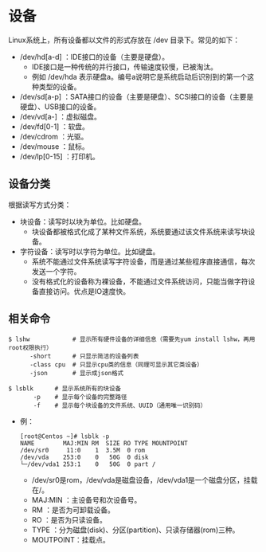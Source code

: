 # 设备

Linux系统上，所有设备都以文件的形式存放在 /dev 目录下。常见的如下：
- /dev/hd[a-d] ：IDE接口的设备（主要是硬盘）。
  - IDE接口是一种传统的并行接口，传输速度较慢，已被淘汰。
  - 例如 /dev/hda 表示硬盘a。编号a说明它是系统启动后识别到的第一个这种类型的设备。
- /dev/sd[a-p] ：SATA接口的设备（主要是硬盘）、SCSI接口的设备（主要是硬盘）、USB接口的设备。
- /dev/vd[a-] ：虚拟磁盘。
- /dev/fd[0-1] ：软盘。
- /dev/cdrom ：光驱。
- /dev/mouse ：鼠标。
- /dev/lp[0-15] ：打印机。

## 设备分类

根据读写方式分类：
- 块设备：读写时以块为单位。比如硬盘。
  - 块设备都被格式化成了某种文件系统，系统要通过该文件系统来读写块设备。
- 字符设备：读写时以字符为单位。比如键盘。
  - 系统不能通过文件系统读写字符设备，而是通过某些程序直接通信，每次发送一个字符。
  - 没有格式化的设备称为裸设备，不能通过文件系统访问，只能当做字符设备直接访问。优点是IO速度快。

## 相关命令

```shell
$ lshw            # 显示所有硬件设备的详细信息（需要先yum install lshw，再用root权限执行）
      -short      # 只显示简洁的设备列表
      -class cpu  # 只显示cpu类的信息（同理可显示其它类设备）
      -json       # 显示成json格式
```

```shell
$ lsblk      # 显示系统所有的块设备
       -p    # 显示每个设备的完整路径
       -f    # 显示每个块设备的文件系统、UUID（通用唯一识别码）
```
- 例：
    ```
    [root@Centos ~]# lsblk -p
    NAME        MAJ:MIN RM  SIZE RO TYPE MOUNTPOINT
    /dev/sr0     11:0    1  3.5M  0 rom  
    /dev/vda    253:0    0   50G  0 disk 
    └─/dev/vda1 253:1    0   50G  0 part /
    ```
    - /dev/sr0是rom，/dev/vda是磁盘设备，/dev/vda1是一个磁盘分区，挂载在/。
    - MAJ:MIN ：主设备号和次设备号。
    - RM ：是否为可卸载设备。
    - RO ：是否为只读设备。
    - TYPE ：分为磁盘(disk)、分区(partition)、只读存储器(rom)三种。
    - MOUTPOINT：挂载点。
